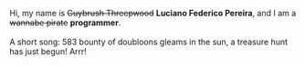 Hi, my name is ~~Guybrush Threepwood~~ **Luciano Federico Pereira**, and I am a ~~wannabe pirate~~ **programmer**.<br><br>A short song: 583 bounty of doubloons gleams in the sun, a treasure hunt has just begun! Arrr!
